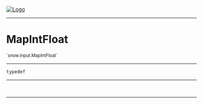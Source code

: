 
[![Logo](../../../images/logo.png)](../../../api/index.html)

---



<h1>MapIntFloat</h1>
<small>`snow.input.MapIntFloat`</small>



---

`typedef`

---

&nbsp;
&nbsp;









---

&nbsp;
&nbsp;
&nbsp;
&nbsp;
